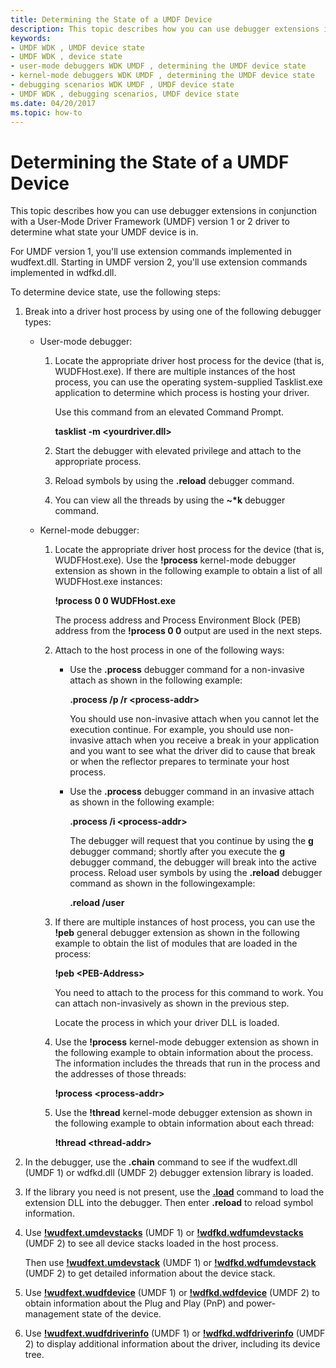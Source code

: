 ```yaml
---
title: Determining the State of a UMDF Device
description: This topic describes how you can use debugger extensions in conjunction with a User-Mode Driver Framework (UMDF) version 1 or 2 driver to determine what state your UMDF device is in.
keywords:
- UMDF WDK , UMDF device state
- UMDF WDK , device state
- user-mode debuggers WDK UMDF , determining the UMDF device state
- kernel-mode debuggers WDK UMDF , determining the UMDF device state
- debugging scenarios WDK UMDF , UMDF device state
- UMDF WDK , debugging scenarios, UMDF device state
ms.date: 04/20/2017
ms.topic: how-to
---
```


# Determining the State of a UMDF Device


This topic describes how you can use debugger extensions in conjunction with a User-Mode Driver Framework (UMDF) version 1 or 2 driver to determine what state your UMDF device is in.

For UMDF version 1, you'll use extension commands implemented in wudfext.dll. Starting in UMDF version 2, you'll use extension commands implemented in wdfkd.dll.

To determine device state, use the following steps:

1.  Break into a driver host process by using one of the following debugger types:
    -   User-mode debugger:
        1.  Locate the appropriate driver host process for the device (that is, WUDFHost.exe). If there are multiple instances of the host process, you can use the operating system-supplied Tasklist.exe application to determine which process is hosting your driver.

            Use this command from an elevated Command Prompt.

            **tasklist -m &lt;yourdriver.dll&gt;**

        2.  Start the debugger with elevated privilege and attach to the appropriate process.
        3.  Reload symbols by using the **.reload** debugger command.
        4.  You can view all the threads by using the **~\*k** debugger command.

    -   Kernel-mode debugger:
        1.  Locate the appropriate driver host process for the device (that is, WUDFHost.exe). Use the **!process** kernel-mode debugger extension as shown in the following example to obtain a list of all WUDFHost.exe instances:

            **!process 0 0 WUDFHost.exe**

            The process address and Process Environment Block (PEB) address from the **!process 0 0** output are used in the next steps.

        2.  Attach to the host process in one of the following ways:
            -   Use the **.process** debugger command for a non-invasive attach as shown in the following example:

                **.process /p /r &lt;process-addr&gt;**

                You should use non-invasive attach when you cannot let the execution continue. For example, you should use non-invasive attach when you receive a break in your application and you want to see what the driver did to cause that break or when the reflector prepares to terminate your host process.

            -   Use the **.process** debugger command in an invasive attach as shown in the following example:

                **.process /i &lt;process-addr&gt;**

                The debugger will request that you continue by using the **g** debugger command; shortly after you execute the **g** debugger command, the debugger will break into the active process. Reload user symbols by using the **.reload** debugger command as shown in the followingexample:

                **.reload /user**

        3.  If there are multiple instances of host process, you can use the **!peb** general debugger extension as shown in the following example to obtain the list of modules that are loaded in the process:

            **!peb &lt;PEB-Address&gt;**

            You need to attach to the process for this command to work. You can attach non-invasively as shown in the previous step.

            Locate the process in which your driver DLL is loaded.

        4.  Use the **!process** kernel-mode debugger extension as shown in the following example to obtain information about the process. The information includes the threads that run in the process and the addresses of those threads:

            **!process &lt;process-addr&gt;**

        5.  Use the **!thread** kernel-mode debugger extension as shown in the following example to obtain information about each thread:

            **!thread &lt;thread-addr&gt;**

2.  In the debugger, use the **.chain** command to see if the wudfext.dll (UMDF 1) or wdfkd.dll (UMDF 2) debugger extension library is loaded.
3.  If the library you need is not present, use the [**.load**](../debuggercmds/-load---loadby--load-extension-dll-.md) command to load the extension DLL into the debugger. Then enter **.reload** to reload symbol information.
4.  Use [**!wudfext.umdevstacks**](../debuggercmds/-wudfext-umdevstacks.md) (UMDF 1) or [**!wdfkd.wdfumdevstacks**](../debuggercmds/-wdfkd-wdfumdevstacks.md) (UMDF 2) to see all device stacks loaded in the host process.

    Then use [**!wudfext.umdevstack**](../debuggercmds/-wudfext-umdevstack.md) (UMDF 1) or [**!wdfkd.wdfumdevstack**](../debuggercmds/-wdfkd-wdfumdevstack.md) (UMDF 2) to get detailed information about the device stack.

5.  Use [**!wudfext.wudfdevice**](../debuggercmds/-wudfext-wudfdevice.md) (UMDF 1) or [**!wdfkd.wdfdevice**](../debuggercmds/-wdfkd-wdfdevice.md) (UMDF 2) to obtain information about the Plug and Play (PnP) and power-management state of the device.

6.  Use [**!wudfext.wudfdriverinfo**](../debuggercmds/-wudfext-wudfdriverinfo.md) (UMDF 1) or [**!wdfkd.wdfdriverinfo**](../debuggercmds/-wdfkd-wdfdriverinfo.md) (UMDF 2) to display additional information about the driver, including its device tree.

 

